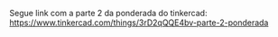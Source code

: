 Segue link com a parte 2 da ponderada do tinkercad:
https://www.tinkercad.com/things/3rD2qQQE4bv-parte-2-ponderada